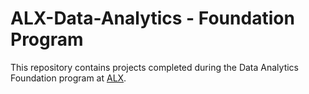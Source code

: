 # ALX-Data-Analytics - Foundation Program
This repository contains projects completed during the Data Analytics Foundation program at [ALX](https://www.alxafrica.com/).
